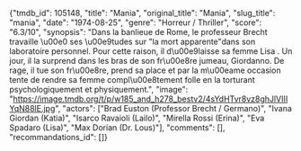 {"tmdb_id": 105148, "title": "Mania", "original_title": "Mania", "slug_title": "mania", "date": "1974-08-25", "genre": "Horreur / Thriller", "score": "6.3/10", "synopsis": "Dans la banlieue de Rome, le professeur Brecht travaille \u00e0 ses \u00e9tudes sur \"la mort apparente\"dans son laboratoire personnel. Pour cette raison, il d\u00e9laisse sa femme Lisa . Un jour, il la surprend dans les bras de son fr\u00e8re jumeau, Giordanno. De rage, il tue son fr\u00e8re, prend sa place et par la m\u00eame occasion tente de rendre sa femme compl\u00e8tement folle en la torturant psychologiquement et physiquement.", "image": "https://image.tmdb.org/t/p/w185_and_h278_bestv2/4sYdHTvr8vz8ghJlVIIIYqN88lE.jpg", "actors": ["Brad Euston (Professor Brecht / Germano)", "Ivana Giordan (Katia)", "Isarco Ravaioli (Lailo)", "Mirella Rossi (Erina)", "Eva Spadaro (Lisa)", "Max Dorian (Dr. Lous)"], "comments": [], "recommandations_id": []}